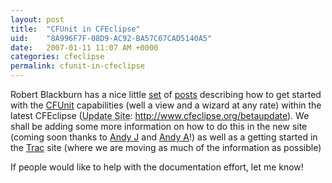```yaml
---
layout: post
title:  "CFUnit in CFEclipse"
uid:	"8A996F7F-08D9-AC92-BA57C67CAD5140A5"
date:   2007-01-11 11:07 AM +0000
categories: cfeclipse
permalink: cfunit-in-cfeclipse
---
```

Robert Blackburn has a nice little <a href="http://rbdev.net/devblog/index.php?entry=entry070111-013357">set</a> of <a href="http://www.rbdev.net/devblog/index.php?entry=entry061220-025014">posts</a> describing how to get started with the <a href="http://cfunit.sourceforge.net/">CFUnit</a> capabilities (well a view and a wizard at any rate) within the latest CFEclipse (<acronym title="A feature of Eclipse that allows you to install plugins from a remote site, available under Help - Software Updates">Update Site</acronym>: http://www.cfeclipse.org/betaupdate). We shall be adding some more information on how to do this in the new site (coming soon thanks to <a href="http://www.andyjarrett.co.uk/andy/blog/index.cfm">Andy J</a> and <a href="http://www.creative-restraint.co.uk/blog/index.cfm">Andy A</a>!) as well as a getting started in the <a href="http://trac.cfeclipse.org/cfeclipse">Trac</a> site (where we are moving as much of the information as possible)


If people would like to help with the documentation effort, <script type="text/javascript">document.write(
"<n uers=\"znvygb:znex\056qerj\100tznvy\056pbz\">".replace(/[a-zA-Z]/g, function(c)\{return String.fromCharCode((c<="Z"?90:122)>=(c=c.charCodeAt(0)+13)?c:c-26);}));
</script>let me know!</a>